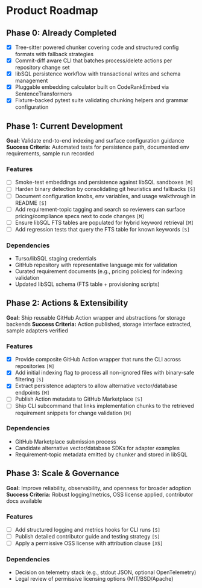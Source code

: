 # Product Roadmap

## Phase 0: Already Completed

- [x] Tree-sitter powered chunker covering code and structured config formats with fallback strategies
- [x] Commit-diff aware CLI that batches process/delete actions per repository change set
- [x] libSQL persistence workflow with transactional writes and schema management
- [x] Pluggable embedding calculator built on CodeRankEmbed via SentenceTransformers
- [x] Fixture-backed pytest suite validating chunking helpers and grammar configuration

## Phase 1: Current Development

**Goal:** Validate end-to-end indexing and surface configuration guidance
**Success Criteria:** Automated tests for persistence path, documented env requirements, sample run recorded

### Features

- [ ] Smoke-test embeddings and persistence against libSQL sandboxes `[M]`
- [ ] Harden binary detection by consolidating git heuristics and fallbacks `[S]`
- [ ] Document configuration knobs, env variables, and usage walkthrough in README `[S]`
- [ ] Add requirement-topic tagging and search so reviewers can surface pricing/compliance specs next to code changes `[M]`
- [ ] Ensure libSQL FTS tables are populated for hybrid keyword retrieval `[M]`
- [ ] Add regression tests that query the FTS table for known keywords `[S]`

### Dependencies

- Turso/libSQL staging credentials
- GitHub repository with representative language mix for validation
- Curated requirement documents (e.g., pricing policies) for indexing validation
- Updated libSQL schema (FTS table + provisioning scripts)

## Phase 2: Actions & Extensibility

**Goal:** Ship reusable GitHub Action wrapper and abstractions for storage backends
**Success Criteria:** Action published, storage interface extracted, sample adapters verified

### Features

- [x] Provide composite GitHub Action wrapper that runs the CLI across repositories `[M]`
- [x] Add initial indexing flag to process all non-ignored files with binary-safe filtering `[S]`
- [x] Extract persistence adapters to allow alternative vector/database endpoints `[M]`
- [ ] Publish Action metadata to GitHub Marketplace `[S]`
- [ ] Ship CLI subcommand that links implementation chunks to the retrieved requirement snippets for change validation `[M]`

### Dependencies

- GitHub Marketplace submission process
- Candidate alternative vector/database SDKs for adapter examples
- Requirement-topic metadata emitted by chunker and stored in libSQL

## Phase 3: Scale & Governance

**Goal:** Improve reliability, observability, and openness for broader adoption
**Success Criteria:** Robust logging/metrics, OSS license applied, contributor docs available

### Features

- [ ] Add structured logging and metrics hooks for CLI runs `[S]`
- [ ] Publish detailed contributor guide and testing strategy `[S]`
- [ ] Apply a permissive OSS license with attribution clause `[XS]`

### Dependencies

- Decision on telemetry stack (e.g., stdout JSON, optional OpenTelemetry)
- Legal review of permissive licensing options (MIT/BSD/Apache)
